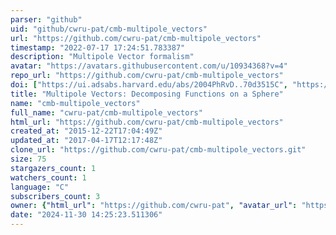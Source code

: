 ```yaml
---
parser: "github"
uid: "github/cwru-pat/cmb-multipole_vectors"
url: "https://github.com/cwru-pat/cmb-multipole_vectors"
timestamp: "2022-07-17 17:24:51.783387"
description: "Multipole Vector formalism"
avatar: "https://avatars.githubusercontent.com/u/10934368?v=4"
repo_url: "https://github.com/cwru-pat/cmb-multipole_vectors"
doi: ["https://ui.adsabs.harvard.edu/abs/2004PhRvD..70d3515C", "https://ui.adsabs.harvard.edu/abs/2011ascl.soft09008C/abstract"]
title: "Multipole Vectors: Decomposing Functions on a Sphere"
name: "cmb-multipole_vectors"
full_name: "cwru-pat/cmb-multipole_vectors"
html_url: "https://github.com/cwru-pat/cmb-multipole_vectors"
created_at: "2015-12-22T17:04:49Z"
updated_at: "2017-04-17T12:17:48Z"
clone_url: "https://github.com/cwru-pat/cmb-multipole_vectors.git"
size: 75
stargazers_count: 1
watchers_count: 1
language: "C"
subscribers_count: 3
owner: {"html_url": "https://github.com/cwru-pat", "avatar_url": "https://avatars.githubusercontent.com/u/10934368?v=4", "login": "cwru-pat", "type": "Organization"}
date: "2024-11-30 14:25:23.511306"
---
```

